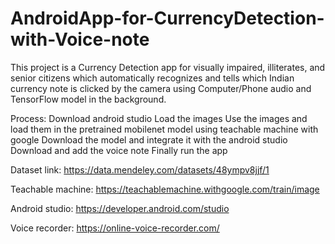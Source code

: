 # AndroidApp-for-CurrencyDetection-with-Voice-note
This project is a Currency Detection app for visually impaired, illiterates, and senior citizens which automatically recognizes and tells which Indian currency note is clicked by the camera using Computer/Phone audio and TensorFlow model in the background.

Process:
Download android studio
Load the images 
Use the images and load them in the pretrained mobilenet model using teachable machine with google 
Download the model and integrate it with the android studio 
Download and add the voice note 
Finally run the app


Dataset link:
https://data.mendeley.com/datasets/48ympv8jjf/1

Teachable machine:
https://teachablemachine.withgoogle.com/train/image

Android studio:
https://developer.android.com/studio

Voice recorder:
https://online-voice-recorder.com/

